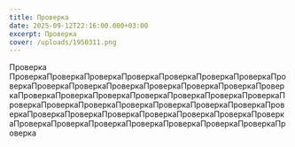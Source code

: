 ```yaml
---
title: Проверка
date: 2025-09-12T22:16:00.000+03:00
excerpt: Проверка
cover: /uploads/1950311.png
---
```

Проверка ПроверкаПроверкаПроверкаПроверкаПроверкаПроверкаПроверкаПроверкаПроверкаПроверкаПроверкаПроверкаПроверкаПроверкаПроверкаПроверкаПроверкаПроверкаПроверкаПроверкаПроверкаПроверкаПроверкаПроверкаПроверкаПроверкаПроверкаПроверкаПроверкаПроверкаПроверкаПроверкаПроверкаПроверкаПроверкаПроверкаПроверкаПроверкаПроверкаПроверкаПроверкаПроверкаПроверкаПроверкаПроверка
